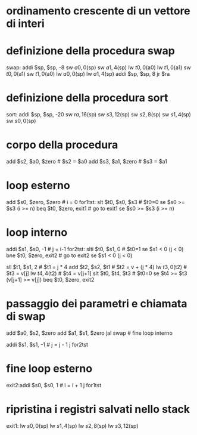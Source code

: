 # ordinamento crescente di un vettore di interi

# definizione della procedura swap
swap:
addi $sp, $sp, -8
sw $a0, 0($sp)
sw $a1, 4($sp)
lw $t0, 0($a0)
lw $t1, 0($a1)
sw $t0, 0($a1)
sw $t1, 0($a0)
lw $a0, 0($sp)
lw $a1, 4($sp)
addi $sp, $sp, 8
jr $ra

# definizione della procedura sort
sort:
addi $sp, $sp, -20
sw $ra, 16($sp)
sw $s3, 12($sp)
sw $s2,  8($sp)
sw $s1,  4($sp)
sw $s0,  0($sp)

# corpo della procedura
add $s2, $a0, $zero               # $s2 = $a0
add $s3, $a1, $zero               # $s3 = $a1

# loop esterno
add $s0, $zero, $zero             # i = 0
for1tst: slt $t0, $s0, $s3        # $t0=0 se $s0 >= $s3  (i >= n) 
beq $t0, $zero, exit1             # go to exit1 se $s0 >= $s3 (i >= n)

# loop interno
addi $s1, $s0, -1                 # j = i-1
for2tst: slti $t0, $s1, 0         # $t0=1 se $s1 < 0  (j < 0)
bne $t0, $zero, exit2             # go to exit2 se $s1 < 0 (j < 0) 

sll $t1, $s1, 2                   # $t1 = j * 4
add $t2, $s2, $t1                 # $t2 = v + (j * 4)
lw $t3, 0($t2)                    # $t3 = v[j]
lw $t4, 4($t2)                    # $t4 = v[j+1]
slt $t0, $t4, $t3                 # $t0=0 se $t4 >= $t3 (v[j+1] >= v[j])
beq $t0, $zero, exit2  

# passaggio dei parametri e chiamata di swap
add $a0, $s2, $zero
add $a1, $s1, $zero
jal swap                           # fine loop interno

addi $s1, $s1, -1                  # j = j - 1
j for2tst

# fine loop esterno
exit2:addi $s0, $s0, 1             # i = i + 1
j for1tst

# ripristina i registri salvati nello stack
exit1:
lw $s0,  0($sp)
lw $s1, 4($sp)
lw $s2, 8($sp)
lw $s3, 12($sp)
